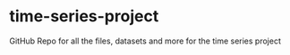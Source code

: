 # time-series-project
 GitHub Repo for all the files, datasets and more for the time series project
